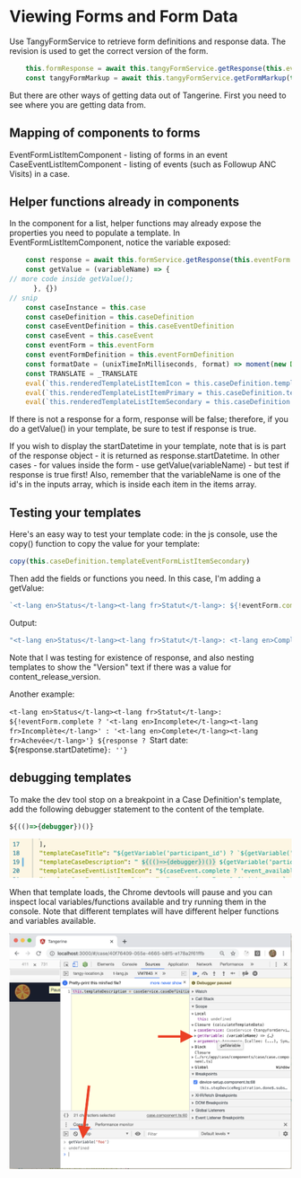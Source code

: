 # Viewing Forms and Form Data

Use TangyFormService to retrieve form definitions and response data. The revision is used to get the correct version of the form.

```js
    this.formResponse = await this.tangyFormService.getResponse(this.eventForm.formResponseId)
    const tangyFormMarkup = await this.tangyFormService.getFormMarkup(this.eventFormDefinition.formId, this.formResponse.revision)
```

But there are other ways of getting data out of Tangerine. First you need to see where you are getting data from.

## Mapping of components to forms

EventFormListItemComponent - listing of forms in an event
CaseEventListItemComponent - listing of events (such as Followup ANC Visits) in a case.

## Helper functions already in components

In the component for a list, helper functions may already expose the properties you need to populate a template. In EventFormListItemComponent, notice the variable exposed:

```js
    const response = await this.formService.getResponse(this.eventForm.formResponseId)
    const getValue = (variableName) => {
// more code inside getValue();
      }, {})
// snip
    const caseInstance = this.case
    const caseDefinition = this.caseDefinition
    const caseEventDefinition = this.caseEventDefinition
    const caseEvent = this.caseEvent
    const eventForm = this.eventForm
    const eventFormDefinition = this.eventFormDefinition
    const formatDate = (unixTimeInMilliseconds, format) => moment(new Date(unixTimeInMilliseconds)).format(format)
    const TRANSLATE = _TRANSLATE
    eval(`this.renderedTemplateListItemIcon = this.caseDefinition.templateEventFormListItemIcon ? \`${this.caseDefinition.templateEventFormListItemIcon}\` : \`${this.defaultTemplateListItemIcon}\``)
    eval(`this.renderedTemplateListItemPrimary = this.caseDefinition.templateEventFormListItemPrimary ? \`${this.caseDefinition.templateEventFormListItemPrimary}\` : \`${this.defaultTemplateListItemPrimary}\``)
    eval(`this.renderedTemplateListItemSecondary = this.caseDefinition.templateEventFormListItemSecondary ? \`${this.caseDefinition. v}\` : \`${this.defaultTemplateListItemSecondary}\``)
```
If there is not a response for a form, response will be false; therefore, if you do a getValue() in your template, be sure to test if response is true. 

If you wish to display the startDatetime in your template, note that is is part of the response object - it is returned as response.startDatetime. In other cases - for values inside the form - use getValue(variableName) - but test if response is true first! Also, remember that the variableName is one of the id's in the inputs array, which is inside each item in the items array. 

## Testing your templates

Here's an easy way to test your template code: in the js console, use the copy() function to copy the value for your template:

```js
copy(this.caseDefinition.templateEventFormListItemSecondary)
```
Then add the fields or functions you need. In this case, I'm adding a getValue:

```js
`<t-lang en>Status</t-lang><t-lang fr>Statut</t-lang>: ${!eventForm.complete ? '<t-lang en>Incomplete</t-lang><t-lang fr>Incomplète</t-lang>' : '<t-lang en>Complete</t-lang><t-lang fr>Achevée</t-lang>'} ${response ? `Version: ${getValue("content_release_version")}`: ''}`
```

Output:
```js
"<t-lang en>Status</t-lang><t-lang fr>Statut</t-lang>: <t-lang en>Complete</t-lang><t-lang fr>Achevée</t-lang> Start date: 3/13/2020, 11:25:19 AM"
```

Note that I was testing for existence of response, and also nesting templates to show the "Version" text if there was a value for content_release_version.

Another example:

`<t-lang en>Status</t-lang><t-lang fr>Statut</t-lang>: ${!eventForm.complete ? '<t-lang en>Incomplete</t-lang><t-lang fr>Incomplète</t-lang>' : '<t-lang en>Complete</t-lang><t-lang fr>Achevée</t-lang>'} ${response ? `Start date: ${response.startDatetime}`: ''}`

## debugging templates

To make the dev tool stop on a breakpoint in a Case Definition's template, add the following debugger statement to the content of the template.

```js
${(()=>{debugger})()}
```

![alt text](assets/template-debugger.png "Template debugger")

When that template loads, the Chrome devtools will pause and you can inspect local variables/functions available and try running them in the console. Note that different templates will have different helper functions and variables available.

![alt text](assets/inspect-helper-functions.png "Inspect Helper Functions")


